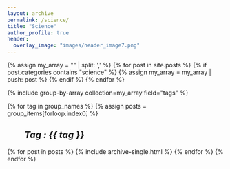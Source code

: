 ```yaml
---
layout: archive
permalink: /science/
title: "Science"
author_profile: true
header:
  overlay_image: "images/header_image7.png"
---
```

{% assign my_array = "" | split: ',' %}
{% for post in site.posts %}
  {% if post.categories contains "science" %}
     {% assign my_array = my_array | push: post %}
  {% endif %}
{% endfor %}


{% include group-by-array collection=my_array
 field="tags" %}

{% for tag in group_names %}
  {% assign posts = group_items[forloop.index0] %}
  <h2 id="{{ tag | slugify }}"
   class="archive__subtitle"><i style="margin-left: 40px">Tag : {{ tag }}</i></h2>
  {% for post in posts %}
    {% include archive-single.html %}
  {% endfor %}
{% endfor %}
